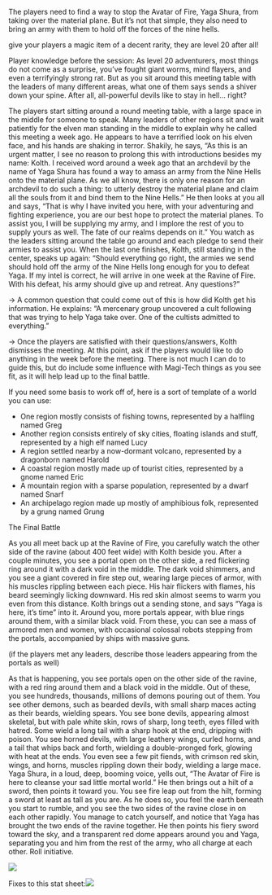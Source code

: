 The players need to find a way to stop the Avatar of Fire, Yaga Shura, from taking over the material plane. But it’s not that simple, they also need to bring an army with them to hold off the forces of the nine hells. 

give your players a magic item of a decent rarity, they are level 20 after all!

Player knowledge before the session: As level 20 adventurers, most things do not come as a surprise, you’ve fought giant worms, mind flayers, and even a terrifyingly strong rat. But as you sit around this meeting table with the leaders of many different areas, what one of them says sends a shiver down your spine. After all, all-powerful devils like to stay in hell… right?

The players start sitting around a round meeting table, with a large space in the middle for someone to speak. Many leaders of other regions sit and wait patiently for the elven man standing in the middle to explain why he called this meeting a week ago. He appears to have a terrified look on his elven face, and his hands are shaking in terror. Shakily, he says, “As this is an urgent matter, I see no reason to prolong this with introductions besides my name: Kolth. I received word around a week ago that an archdevil by the name of Yaga Shura has found a way to amass an army from the Nine Hells onto the material plane. As we all know, there is only one reason for an archdevil to do such a thing: to utterly destroy the material plane and claim all the souls from it and bind them to the Nine Hells.” He then looks at you all and says, “That is why I have invited you here, with your adventuring and fighting experience, you are our best hope to protect the material planes. To assist you, I will be supplying my army, and I implore the rest of you to supply yours as well. The fate of our realms depends on it.” You watch as the leaders sitting around the table go around and each pledge to send their armies to assist you. When the last one finishes, Kolth, still standing in the center, speaks up again: “Should everything go right, the armies we send should hold off the army of the Nine Hells long enough for you to defeat Yaga. If my intel is correct, he will arrive in one week at the Ravine of Fire. With his defeat, his army should give up and retreat. Any questions?”

-> A common question that could come out of this is how did Kolth get his information. He explains: “A mercenary group uncovered a cult following that was trying to help Yaga take over. One of the cultists admitted to everything.”

-> Once the players are satisfied with their questions/answers, Kolth dismisses the meeting. At this point, ask if the players would like to do anything in the week before the meeting. There is not much I can do to guide this, but do include some influence with Magi-Tech things as you see fit, as it will help lead up to the final battle.

If you need some basis to work off of, here is a sort of template of a world you can use:
- One region mostly consists of fishing towns, represented by a halfling named Greg
- Another region consists entirely of sky cities, floating islands and stuff, represented by a high elf named Lucy
- A region settled nearby a now-dormant volcano, represented by a dragonborn named Harold
- A coastal region mostly made up of tourist cities, represented by a gnome named Eric
- A mountain region with a sparse population, represented by a dwarf named Snarf
- An archipelago region made up mostly of amphibious folk, represented by a grung named Grung

The Final Battle

As you all meet back up at the Ravine of Fire, you carefully watch the other side of the ravine (about 400 feet wide) with Kolth beside you. After a couple minutes, you see a portal open on the other side, a red flickering ring around it with a dark void in the middle. The dark void shimmers, and you see a giant covered in fire step out, wearing large pieces of armor, with his muscles rippling between each piece. His hair flickers with flames, his beard seemingly licking downward. His red skin almost seems to warm you even from this distance. Kolth brings out a sending stone, and says “Yaga is here, it’s time” into it. Around you, more portals appear, with blue rings around them, with a similar black void. From these, you can see a mass of armored men and women, with occasional colossal robots stepping from the portals, accompanied by ships with massive guns.

(if the players met any leaders, describe those leaders appearing from the portals as well)

As that is happening, you see portals open on the other side of the ravine, with a red ring around them and a black void in the middle. Out of these, you see hundreds, thousands, millions of demons pouring out of them. You see other demons, such as bearded devils, with small sharp maces acting as their beards, wielding spears. You see bone devils, appearing almost skeletal, but with pale white skin, rows of sharp, long teeth, eyes filled with hatred. Some wield a long tail with a sharp hook at the end, dripping with poison. You see horned devils, with large leathery wings, curled horns, and a tail that whips back and forth, wielding a double-pronged fork, glowing with heat at the ends. You even see a few pit fiends, with crimson red skin, wings, and horns, muscles rippling down their body, wielding a large mace. Yaga Shura, in a loud, deep, booming voice, yells out, “The Avatar of Fire is here to cleanse your sad little mortal world.” He then brings out a hilt of a sword, then points it toward you. You see fire leap out from the hilt, forming a sword at least as tall as you are. As he does so, you feel the earth beneath you start to rumble, and you see the two sides of the ravine close in on each other rapidly. You manage to catch yourself, and notice that Yaga has brought the two ends of the ravine together. He then points his fiery sword toward the sky, and a transparent red dome appears around you and Yaga, separating you and him from the rest of the army, who all charge at each other. Roll initiative.

  

![](https://lh7-rt.googleusercontent.com/docsz/AD_4nXcoAniDtC4hBvCQdVlNZK0Wd3lyJtgPbCdNdWf8BrNXJMOs4i9PuHXZLuhvoABu6IpCAJlPdIGhFxFQaK_ndoBdC0mUwBmV486HqFeJ7XtxApbAa8tOI8uvS5AeswqCOq8TdGvqf8HAp7RUHliAOU1VwQ?key=0quH3E6Njd3PiRKxWxLDqg)

Fixes to this stat sheet:![](https://lh7-rt.googleusercontent.com/docsz/AD_4nXeeBcRUh8xve1FbCXPkSQ4twf8xkt6HgGbEp4tUPLPlN3_X9qR1trYntai3nPXH3is45fLVCymW1c6Biik2I-scoTFMcwufaWM9EUc1Ak_5NwCk7Kjswl5R3K-ZrAKJTJsui3pEIjAfbmVDwclUXY-de3o?key=0quH3E6Njd3PiRKxWxLDqg)

